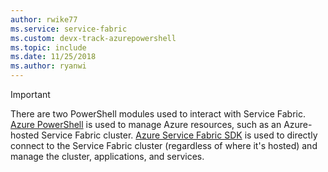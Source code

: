 ```yaml
---
author: rwike77
ms.service: service-fabric
ms.custom: devx-track-azurepowershell
ms.topic: include
ms.date: 11/25/2018
ms.author: ryanwi
---
```

> [!IMPORTANT]
> There are two PowerShell modules used to interact with Service Fabric. [Azure PowerShell](/powershell/azure/install-azure-powershell) is used to manage Azure resources, such as an Azure-hosted Service Fabric cluster. [Azure Service Fabric SDK](../articles/service-fabric/service-fabric-get-started.md) is used to directly connect to the Service Fabric cluster (regardless of where it's hosted) and manage the cluster, applications, and services. 
